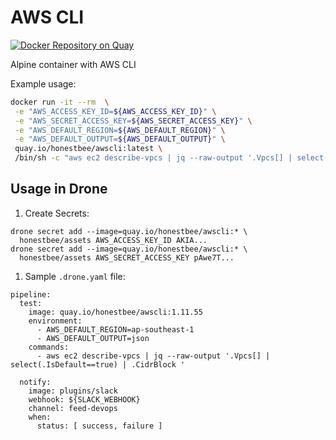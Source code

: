 # AWS CLI 

[![Docker Repository on Quay](https://quay.io/repository/honestbee/awscli/status "Docker Repository on Quay")](https://quay.io/repository/honestbee/awscli)

Alpine container with AWS CLI

Example usage:

```bash
docker run -it --rm  \
 -e "AWS_ACCESS_KEY_ID=${AWS_ACCESS_KEY_ID}" \
 -e "AWS_SECRET_ACCESS_KEY=${AWS_SECRET_ACCESS_KEY}" \
 -e "AWS_DEFAULT_REGION=${AWS_DEFAULT_REGION}" \
 -e "AWS_DEFAULT_OUTPUT=${AWS_DEFAULT_OUTPUT}" \
 quay.io/honestbee/awscli:latest \
 /bin/sh -c "aws ec2 describe-vpcs | jq --raw-output '.Vpcs[] | select(.IsDefault==true) | .CidrBlock '"
```

## Usage in Drone

1. Create Secrets:

  ```
  drone secret add --image=quay.io/honestbee/awscli:* \
    honestbee/assets AWS_ACCESS_KEY_ID AKIA...
  drone secret add --image=quay.io/honestbee/awscli:* \
    honestbee/assets AWS_SECRET_ACCESS_KEY pAwe7T...
  ```

1. Sample `.drone.yaml` file:

  ```
  pipeline:
    test:
      image: quay.io/honestbee/awscli:1.11.55
      environment:
        - AWS_DEFAULT_REGION=ap-southeast-1
        - AWS_DEFAULT_OUTPUT=json
      commands:
        - aws ec2 describe-vpcs | jq --raw-output '.Vpcs[] | select(.IsDefault==true) | .CidrBlock ' 
  
    notify:
      image: plugins/slack
      webhook: ${SLACK_WEBHOOK}
      channel: feed-devops
      when:
        status: [ success, failure ]
  ```
